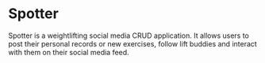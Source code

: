 # Spotter

Spotter is a weightlifting social media CRUD application. It allows users to post their personal records or new exercises, follow lift buddies and interact with them on their social media feed.

